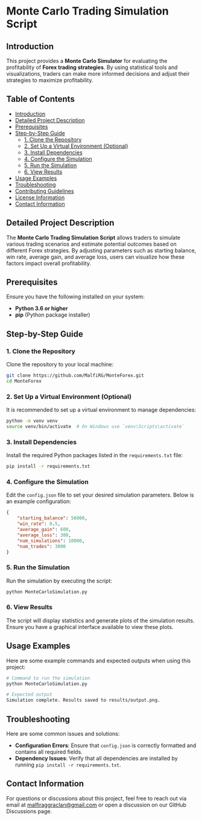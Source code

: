 # Monte Carlo Trading Simulation Script

## Introduction

This project provides a **Monte Carlo Simulator** for evaluating the profitability of **Forex trading strategies**. By using statistical tools and visualizations, traders can make more informed decisions and adjust their strategies to maximize profitability.

## Table of Contents

- [Introduction](#introduction)
- [Detailed Project Description](#detailed-project-description)
- [Prerequisites](#prerequisites)
- [Step-by-Step Guide](#step-by-step-guide)
  - [1. Clone the Repository](#1-clone-the-repository)
  - [2. Set Up a Virtual Environment (Optional)](#2-set-up-a-virtual-environment-optional)
  - [3. Install Dependencies](#3-install-dependencies)
  - [4. Configure the Simulation](#4-configure-the-simulation)
  - [5. Run the Simulation](#5-run-the-simulation)
  - [6. View Results](#6-view-results)
- [Usage Examples](#usage-examples)
- [Troubleshooting](#troubleshooting)
- [Contributing Guidelines](#contributing-guidelines)
- [License Information](#license-information)
- [Contact Information](#contact-information)

## Detailed Project Description

The **Monte Carlo Trading Simulation Script** allows traders to simulate various trading scenarios and estimate potential outcomes based on different Forex strategies. By adjusting parameters such as starting balance, win rate, average gain, and average loss, users can visualize how these factors impact overall profitability.

## Prerequisites

Ensure you have the following installed on your system:

- **Python 3.6 or higher**
- **pip** (Python package installer)

## Step-by-Step Guide

### 1. Clone the Repository

Clone the repository to your local machine:

```sh
git clone https://github.com/MalfiRG/MonteForex.git
cd MonteForex
```

### 2. Set Up a Virtual Environment (Optional)

It is recommended to set up a virtual environment to manage dependencies:

```sh
python -m venv venv
source venv/bin/activate  # On Windows use `venv\Scripts\activate`
```

### 3. Install Dependencies

Install the required Python packages listed in the `requirements.txt` file:

```sh
pip install -r requirements.txt
```

### 4. Configure the Simulation

Edit the `config.json` file to set your desired simulation parameters. Below is an example configuration:

```json
{
    "starting_balance": 56000,
    "win_rate": 0.5,
    "average_gain": 600,
    "average_loss": 380,
    "num_simulations": 10000,
    "num_trades": 3000
}
```

### 5. Run the Simulation

Run the simulation by executing the script:

```sh
python MonteCarloSimulation.py
```

### 6. View Results

The script will display statistics and generate plots of the simulation results. Ensure you have a graphical interface available to view these plots.

## Usage Examples

Here are some example commands and expected outputs when using this project:

```sh
# Command to run the simulation
python MonteCarloSimulation.py

# Expected output
Simulation complete. Results saved to results/output.png.
```

## Troubleshooting

Here are some common issues and solutions:

- **Configuration Errors**: Ensure that `config.json` is correctly formatted and contains all required fields.
- **Dependency Issues**: Verify that all dependencies are installed by running `pip install -r requirements.txt`.

## Contact Information

For questions or discussions about this project, feel free to reach out via email at [malfiraggraclan@gmail.com](mailto:malfiraggraclan@gmail.com) or open a discussion on our GitHub Discussions page.
